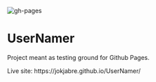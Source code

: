 ![gh-pages](https://github.com/jokjabre/UserNamer/workflows/gh-pages/badge.svg)

# UserNamer

<p>Project meant as testing ground for Github Pages.</p>
<p>Live site: https://jokjabre.github.io/UserNamer/</p>
